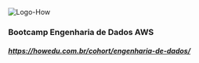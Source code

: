![Logo-How](https://user-images.githubusercontent.com/64717231/233177640-6d5cc0ae-960f-44c9-a99c-012d77274576.svg)


### Bootcamp Engenharia de Dados AWS
##### https://howedu.com.br/cohort/engenharia-de-dados/

